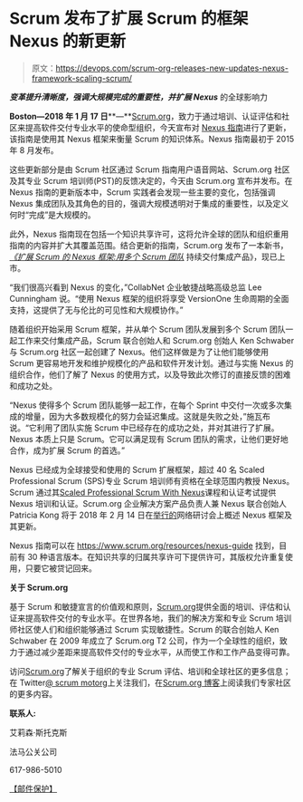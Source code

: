 # Scrum 发布了扩展 Scrum 的框架 Nexus 的新更新

> 原文：<https://devops.com/scrum-org-releases-new-updates-nexus-framework-scaling-scrum/>

***变革提升清晰度，强调大规模完成的重要性，并扩展 Nexus*** 的全球影响力

**Boston—2018 年 1 月 17 日****—**[Scrum.org](https://www.scrum.org/)，致力于通过培训、认证评估和社区来提高软件交付专业水平的使命型组织，今天宣布对 [Nexus 指南](https://www.scrum.org/resources/nexus-guide)进行了更新，该指南是使用其 Nexus 框架来衡量 Scrum 的知识体系。Nexus 指南最初于 2015 年 8 月发布。

这些更新部分是由 Scrum 社区通过 Scrum 指南用户语音网站、Scrum.org 社区及其专业 Scrum 培训师(PST)的反馈决定的，今天由 Scrum.org 宣布并发布。在 Nexus 指南的更新版本中，Scrum 实践者会发现一些主要的变化，包括强调 Nexus 集成团队及其角色的目的，强调大规模透明对于集成的重要性，以及定义何时“完成”是大规模的。

此外，Nexus 指南现在包括一个知识共享许可，这将允许全球的团队和组织重用指南的内容并扩大其覆盖范围。结合更新的指南，Scrum.org 发布了一本新书， [*《扩展 Scrum 的 Nexus 框架:用多个 Scrum 团队*](https://www.amazon.com/Nexus-Framework-Scaling-Scrum-Continuously/dp/0134682661/ref=sr_1_1?ie=UTF8&qid=1514477914&sr=8-1&keywords=scaling+scrum+with+nexus) 持续交付集成产品》，现已上市。

“我们很高兴看到 Nexus 的变化，”CollabNet 企业敏捷战略高级总监 Lee Cunningham 说。“使用 Nexus 框架的组织将享受 VersionOne 生命周期的全面支持，这提供了无与伦比的可见性和大规模协作。”

随着组织开始采用 Scrum 框架，并从单个 Scrum 团队发展到多个 Scrum 团队一起工作来交付集成产品，Scrum 联合创始人和 Scrum.org 创始人 Ken Schwaber 与 Scrum.org 社区一起创建了 Nexus。他们这样做是为了让他们能够使用 Scrum 更容易地开发和维护规模化的产品和软件开发计划。通过与实施 Nexus 的组织合作，他们了解了 Nexus 的使用方式，以及导致此次修订的直接反馈的困难和成功之处。

“Nexus 使得多个 Scrum 团队能够一起工作，在每个 Sprint 中交付一次或多次集成的增量，因为大多数规模化的努力会延迟集成。这就是失败之处，”施瓦布说。“它利用了团队实施 Scrum 中已经存在的成功之处，并对其进行了扩展。Nexus 本质上只是 Scrum。它可以满足现有 Scrum 团队的需求，让他们更好地合作，成为扩展 Scrum 的首选。”

Nexus 已经成为全球接受和使用的 Scrum 扩展框架，超过 40 名 Scaled Professional Scrum (SPS)专业 Scrum 培训师有资格在全球范围内教授 Nexus。Scrum 通过其[Scaled Professional Scrum With Nexus](https://www.scrum.org/courses/scaled-professional-scrum-nexus-training)课程和认证考试提供 Nexus 培训和认证。Scrum.org 企业解决方案产品负责人兼 Nexus 联合创始人 Patricia Kong 将于 2018 年 2 月 14 日在[举行的](https://register.gotowebinar.com/register/6892264837007692289)网络研讨会上概述 Nexus 框架及其更新。

Nexus 指南可以在 https://www.scrum.org/resources/nexus-guide 找到，目前有 30 种语言版本。在知识共享的归属共享许可下提供许可，其版权允许重复使用，只要它被贷记回来。

**关于 Scrum.org**

基于 Scrum 和敏捷宣言的价值观和原则，[Scrum.org](http://www.scrum.org/)提供全面的培训、评估和认证来提高软件交付的专业水平。在世界各地，我们的解决方案和专业 Scrum 培训师社区使人们和组织能够通过 Scrum 实现敏捷性。Scrum 的联合创始人 Ken Schwaber 在 2009 年成立了 Scrum.org T2 公司，作为一个全球性的组织，致力于通过减少差距来提高软件交付的专业水平，从而使工作和工作产品变得可靠。

访问[Scrum.org](http://scrum.org/)了解关于组织的专业 Scrum 评估、培训和全球社区的更多信息；在 Twitter[@ scrum motorg](https://www.twitter.com/scrumdotorg)上关注我们，在[Scrum.org 博客](http://blog.scrum.org/)上阅读我们专家社区的更多内容。

**联系人:**

艾莉森·斯托克斯

法马公关公司

617-986-5010

[【邮件保护】](/cdn-cgi/l/email-protection#b8ebdbcacdd5f8ded9d5d9c8ca96dbd7d5)